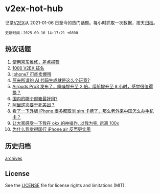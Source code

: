 # v2ex-hot-hub

 记录[V2EX](https://www.v2ex.com/)从 2021-01-06 日至今的热门话题。每小时抓取一次数据，按天[归档](archives)。

`更新时间：2025-09-10 14:17:21 +0800`

## 热议话题

1. [使用京东维修，差点报警](https://www.v2ex.com/t/1158154)
1. [1000 V2EX 征名](https://www.v2ex.com/t/1158222)
1. [iphone7 可能卖爆哦](https://www.v2ex.com/t/1158153)
1. [原来所谓的 AI 代码生成就是这么个玩意?](https://www.v2ex.com/t/1158250)
1. [Airpods Pro3 发布了，降噪提升至 2 倍，续航提升至 8 小时，感觉很值得换？](https://www.v2ex.com/t/1158128)
1. [国内的哪个邮箱最好用?](https://www.v2ex.com/t/1158085)
1. [阿里这次要干死美团？](https://www.v2ex.com/t/1158052)
1. [看了一下外版 iPhone 很多都取消 sim 卡槽了，那么老外来中国怎么办手机卡？](https://www.v2ex.com/t/1158156)
1. [让大家感受一下我在 okx 的神操作, 以我为鉴, 远离 100x](https://www.v2ex.com/t/1158042)
1. [为什么我觉得国行 iPhone air 反而更实用](https://www.v2ex.com/t/1158168)

## 历史归档

[archives](archives)

## License

See the [LICENSE](LICENSE) file for license rights and limitations (MIT).
